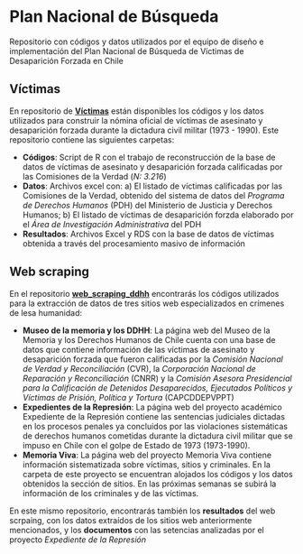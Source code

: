 # Plan Nacional de Búsqueda
Repositorio con códigos y datos utilizados por el equipo de diseño e implementación del Plan Nacional de Búsqueda de Víctimas de Desaparición Forzada en Chile

## Víctimas
En repositorio de **[Víctimas](https://github.com/mau-carrasco/PNB/tree/main/victimas)** están disponibles los códigos y los datos utilizados para construir la nómina oficial de víctimas de asesinato y desaparición forzada durante la dictadura civil militar (1973 - 1990). Este repositorio contiene las siguientes carpetas:
- **Códigos**: Script de R con el trabajo de reconstrucción de la base de datos de víctimas de asesinato y desaparición forzada calificadas por las Comisiones de la Verdad (*N: 3.216*)
- **Datos**: Archivos excel con: a) El listado de víctimas calificadas por las Comisiones de la Verdad, obtenido del sistema de datos del *Programa de Derechos Humanos* (PDH) del Ministerio de Justicia y Derechos Humanos; b) El listado de víctimas de desaparición forzda elaborado por el *Área de Investigación Administrativa* del PDH
- **Resultados**: Archivos Excel y RDS con la base de datos de víctimas obtenida a través del procesamiento masivo de información

## Web scraping
En el repositorio **[web_scraping_ddhh](https://github.com/mau-carrasco/PNB/tree/main/web_scraping_ddhh)** encontrarás los códigos utilizados para la extracción de datos de tres sitios web especializados en crímenes de lesa humanidad:
- **Museo de la memoria y los DDHH**: La página web del Museo de la Memoria y los Derechos Humanos de Chile cuenta con una base de datos que contiene información de las víctimas de asesinato y desaparición forzada que fueron calificadas por la *Comisión Nacional de Verdad y Reconciliación* (CVR), la *Corporación Nacional de Reparación y Reconciliación* (CNRR) y la *Comisión Asesora Presidencial para la Calificación de Detenidos Desaparecidos, Ejecutados Políticos y Víctimas de Prisión, Política y Tortura* (CAPCDDEPVPPT)
- **Expedientes de la Represión**: La página web del proyecto académico Expediente de la Represión contiene las sentencias judiciales dictadas en los procesos penales ya concluidos por las violaciones sistemáticas de derechos humanos cometidas durante la dictadura civil militar que se impuso en Chile con el golpe de Estado de 1973 (1973-1990).
- **Memoria Viva**: La página web del proyecto Memoria Viva contiene información sistematizada sobre víctimas, sitios y criminales. En la carpeta de este proyecto se encuentran alojados los códigos y los datos obtenidos la sección de sitios. En las próximas semanas se subirá la información de los criminales y de las víctimas.

En este mismo repositorio, encontrarás también los **resultados** del web scrpaing, con los datos extraídos de los sitios web anteriormente mencionados, y los **documentos** con las setencias analizadas por el proyecto *Expediente de la Represión*
